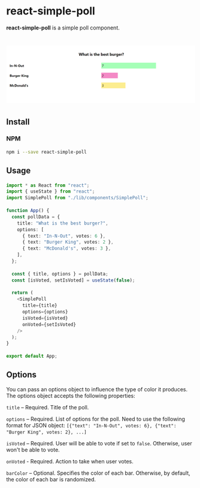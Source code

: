 <!-- # react-simple-poll -->

# react-simple-poll

<b>react-simple-poll</b> is a simple poll component.

# ![](sample.PNG)

## Install

### NPM

```bash
npm i --save react-simple-poll
```

## Usage

```ts
import * as React from "react";
import { useState } from "react";
import SimplePoll from "./lib/components/SimplePoll";

function App() {
  const pollData = {
    title: "What is the best burger?",
    options: [
      { text: "In-N-Out", votes: 6 },
      { text: "Burger King", votes: 2 },
      { text: "McDonald's", votes: 3 },
    ],
  };

  const { title, options } = pollData;
  const [isVoted, setIsVoted] = useState(false);

  return (
    <SimplePoll
      title={title}
      options={options}
      isVoted={isVoted}
      onVoted={setIsVoted}
    />
  );
}

export default App;

```

## Options

You can pass an options object to influence the type of color it produces. The options object accepts the following properties:

```title``` – Required. Title of the poll.

```options``` – Required. List of options for the poll. Need to use the following format for JSON object: ```[{"text": "In-N-Out", votes: 6}, {"text": "Burger King", votes: 2}, ...]```

```isVoted``` – Required. User will be able to vote if set to ```false```. Otherwise, user won't be able to vote.

```onVoted``` - Required. Action to take when user votes.

```barColor``` – Optional. Specifies the color of each bar. Otherwise, by default, the color of each bar is randomized.
